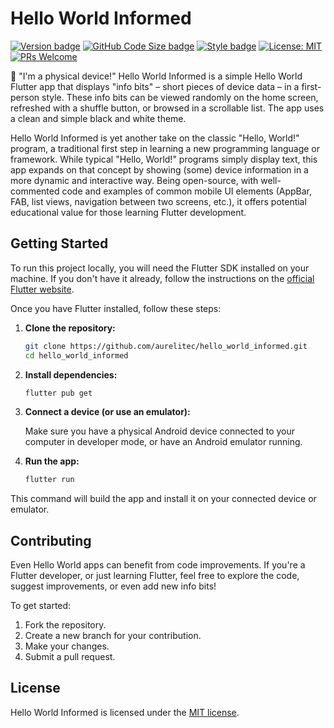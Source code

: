 # Hello World Informed

[![Version badge](https://img.shields.io/github/v/tag/aurelitec/hello_world_informed?color=forestgreen&label=version)](https://github.com/aurelitec/hello_world_informed)
[![GitHub Code Size badge](https://img.shields.io/github/languages/code-size/aurelitec/hello_world_informed)](https://github.com/aurelitec/hello_world_informed)
[![Style badge](https://img.shields.io/badge/style-flutter__lints-4BC0F5.svg)](https://pub.dev/packages/flutter_lints)
[![License: MIT](https://img.shields.io/badge/License-MIT-yellow)](LICENSE)
[![PRs Welcome](https://img.shields.io/badge/PRs-welcome-green)](https://github.com/aurelitec/hello_world_informed/pulls)

📱 "I'm a physical device!" Hello World Informed is a simple Hello World Flutter app that displays "info bits" – short pieces of device data – in a first-person style. These info bits can be viewed randomly on the home screen, refreshed with a shuffle button, or browsed in a scrollable list. The app uses a clean and simple black and white theme.

Hello World Informed is yet another take on the classic "Hello, World!" program, a traditional first step in learning a new programming language or framework. While typical "Hello, World!" programs simply display text, this app expands on that concept by showing (some) device information in a more dynamic and interactive way. Being open-source, with well-commented code and examples of common mobile UI elements (AppBar, FAB, list views, navigation between two screens, etc.), it offers potential educational value for those learning Flutter development.

## Getting Started

To run this project locally, you will need the Flutter SDK installed on your machine.  If you don't have it already, follow the instructions on the [official Flutter website](https://docs.flutter.dev/get-started/install).

Once you have Flutter installed, follow these steps:

1. **Clone the repository:**

   ```bash
   git clone https://github.com/aurelitec/hello_world_informed.git
   cd hello_world_informed
   ```
2. **Install dependencies:**

    ```bash
    flutter pub get
    ```

3. **Connect a device (or use an emulator):**

    Make sure you have a physical Android device connected to your computer in developer mode, or have an Android emulator running.

4. **Run the app:**

    ```bash
    flutter run
    ```

This command will build the app and install it on your connected device or emulator.

## Contributing

Even Hello World apps can benefit from code improvements. If you're a Flutter developer, or just learning Flutter, feel free to explore the code, suggest improvements, or even add new info bits!

To get started:

1. Fork the repository.
2. Create a new branch for your contribution.
3. Make your changes.
4. Submit a pull request.

## License

Hello World Informed is licensed under the [MIT license](LICENSE).

